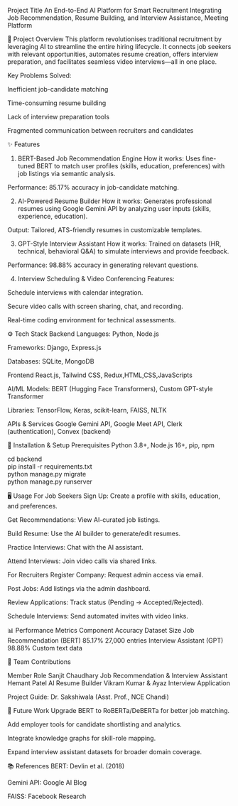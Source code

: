 Project Title
An End-to-End AI Platform for Smart Recruitment
Integrating Job Recommendation, Resume Building, and Interview Assistance, Meeting Platform

📌 Project Overview
This platform revolutionises traditional recruitment by leveraging AI to streamline the entire hiring lifecycle. It connects job seekers with relevant opportunities, automates resume creation, offers interview preparation, and facilitates seamless video interviews—all in one place.

Key Problems Solved:

Inefficient job-candidate matching

Time-consuming resume building

Lack of interview preparation tools

Fragmented communication between recruiters and candidates

✨ Features
1. BERT-Based Job Recommendation Engine
How it works: Uses fine-tuned BERT to match user profiles (skills, education, preferences) with job listings via semantic analysis.

Performance: 85.17% accuracy in job-candidate matching.

2. AI-Powered Resume Builder
How it works: Generates professional resumes using Google Gemini API by analyzing user inputs (skills, experience, education).

Output: Tailored, ATS-friendly resumes in customizable templates.

3. GPT-Style Interview Assistant
How it works: Trained on datasets (HR, technical, behavioral Q&A) to simulate interviews and provide feedback.

Performance: 98.88% accuracy in generating relevant questions.

4. Interview Scheduling & Video Conferencing
Features:

Schedule interviews with calendar integration.

Secure video calls with screen sharing, chat, and recording.

Real-time coding environment for technical assessments.

⚙️ Tech Stack
Backend
Languages: Python, Node.js

Frameworks: Django, Express.js

Databases: SQLite, MongoDB

Frontend
React.js, Tailwind CSS, Redux,HTML,CSS,JavaScripts

AI/ML
Models: BERT (Hugging Face Transformers), Custom GPT-style Transformer

Libraries: TensorFlow, Keras, scikit-learn, FAISS, NLTK

APIs & Services
Google Gemini API, Google Meet API, Clerk (authentication), Convex (backend)

🚀 Installation & Setup
Prerequisites
Python 3.8+, Node.js 16+, pip, npm

cd backend  
pip install -r requirements.txt  
python manage.py migrate  
python manage.py runserver  

🖥️ Usage
For Job Seekers
Sign Up: Create a profile with skills, education, and preferences.

Get Recommendations: View AI-curated job listings.

Build Resume: Use the AI builder to generate/edit resumes.

Practice Interviews: Chat with the AI assistant.

Attend Interviews: Join video calls via shared links.

For Recruiters
Register Company: Request admin access via email.

Post Jobs: Add listings via the admin dashboard.

Review Applications: Track status (Pending → Accepted/Rejected).

Schedule Interviews: Send automated invites with video links.

📊 Performance Metrics
Component	Accuracy	Dataset Size
Job Recommendation (BERT)	85.17%	27,000 entries
Interview Assistant (GPT)	98.88%	Custom text data

👥 Team Contributions

Member	Role
Sanjit Chaudhary	Job Recommendation & Interview Assistant
Hemant Patel	AI Resume Builder
Vikram Kumar & Ayaz	Interview Application

Project Guide: Dr. Sakshiwala (Asst. Prof., NCE Chandi)

🔮 Future Work
Upgrade BERT to RoBERTa/DeBERTa for better job matching.

Add employer tools for candidate shortlisting and analytics.

Integrate knowledge graphs for skill-role mapping.

Expand interview assistant datasets for broader domain coverage.

📚 References
BERT: Devlin et al. (2018)

Gemini API: Google AI Blog

FAISS: Facebook Research
